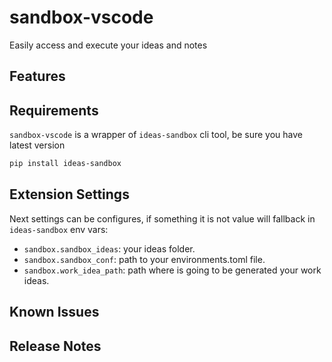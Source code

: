 # sandbox-vscode

Easily access and execute your ideas and notes

## Features


## Requirements

`sandbox-vscode` is a wrapper of `ideas-sandbox` cli tool, be sure you have latest version

```bash
pip install ideas-sandbox
```

## Extension Settings

Next settings can be configures, if something it is not value will fallback in `ideas-sandbox` env vars:

* `sandbox.sandbox_ideas`: your ideas folder.
* `sandbox.sandbox_conf`: path to your environments.toml file.
* `sandbox.work_idea_path`: path where is going to be generated your work ideas.

## Known Issues


## Release Notes


